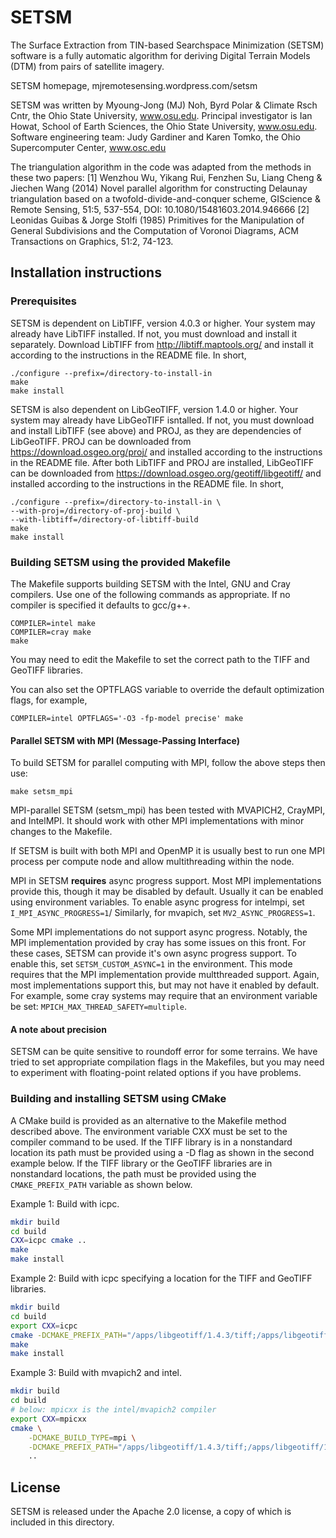 # SETSM

The Surface Extraction from TIN-based Searchspace Minimization (SETSM) software
is a fully automatic algorithm for deriving Digital Terrain Models (DTM) from
pairs of satellite imagery.

SETSM homepage, mjremotesensing.wordpress.com/setsm

SETSM was written by Myoung-Jong (MJ) Noh, Byrd Polar & Climate Rsch Cntr, 
the Ohio State University, www.osu.edu.
Principal investigator is Ian Howat, School of Earth Sciences,
the Ohio State University, www.osu.edu.
Software engineering team:  Judy Gardiner and Karen Tomko, 
the Ohio Supercomputer Center, www.osc.edu

The triangulation algorithm in the code was adapted from the methods in these 
two papers:
[1] Wenzhou Wu, Yikang Rui, Fenzhen Su, Liang Cheng & Jiechen Wang (2014) 
Novel parallel algorithm for constructing Delaunay triangulation based on a
twofold-divide-and-conquer scheme, GIScience & Remote Sensing, 51:5, 537-554, DOI:
10.1080/15481603.2014.946666
[2] Leonidas Guibas & Jorge Stolfi (1985) Primitives for the Manipulation of 
General Subdivisions and the Computation of Voronoi Diagrams, ACM Transactions on 
Graphics, 51:2, 74-123.

## Installation instructions

### Prerequisites
SETSM is dependent on LibTIFF, version 4.0.3 or higher.  Your system may 
already have LibTIFF installed.  If not, you must download and install it 
separately.  Download LibTIFF from http://libtiff.maptools.org/ and install
it according to the instructions in the README file.  In short,
```
./configure --prefix=/directory-to-install-in
make
make install
```
SETSM is also dependent on LibGeoTIFF, version 1.4.0 or higher.  Your system
may already have LibGeoTIFF isntalled. If not, you must download and install
LibTIFF (see above) and PROJ, as they are dependencies of LibGeoTIFF.  PROJ
can be downloaded from https://download.osgeo.org/proj/ and installed according
to the instructions in the README file.  After both LibTIFF and PROJ are installed,
LibGeoTIFF can be downloaded from https://download.osgeo.org/geotiff/libgeotiff/
and installed according to the instructions in the README file. In short,
```
./configure --prefix=/directory-to-install-in \
--with-proj=/directory-of-proj-build \
--with-libtiff=/directory-of-libtiff-build
make
make install
```

### Building SETSM using the provided Makefile

The Makefile supports building SETSM with the Intel, GNU and Cray 
compilers.  Use one of the following commands as appropriate.  If no compiler 
is specified it defaults to gcc/g++.
```
COMPILER=intel make
COMPILER=cray make
make
```

You may need to edit the Makefile to set the 
correct path to the TIFF and GeoTIFF libraries.

You can also set the OPTFLAGS variable to override the default optimization flags,
for example,
```
COMPILER=intel OPTFLAGS='-O3 -fp-model precise' make
```


#### Parallel SETSM with MPI (Message-Passing Interface)
To build SETSM for parallel computing with MPI, follow the above steps then use:
```
make setsm_mpi
```

MPI-parallel SETSM (setsm_mpi) has been tested with MVAPICH2, CrayMPI, and 
IntelMPI.  It should work with other MPI implementations with minor changes 
to the Makefile.

If SETSM is built with both MPI and OpenMP it is usually best to run one 
MPI process per compute node and allow multithreading within the node.

MPI in SETSM **requires** async progress support. Most MPI implementations
provide this, though it may be disabled by default. Usually it can be enabled
using environment variables. To enable async progress for intelmpi, set
`I_MPI_ASYNC_PROGRESS=1`/ Similarly, for mvapich, set `MV2_ASYNC_PROGRESS=1`.

Some MPI implementations do not support async progress. Notably, the MPI
implementation provided by cray has some issues on this front. For these
cases, SETSM can provide it's own async progress support. To enable this,
set `SETSM_CUSTOM_ASYNC=1` in the environment. This mode requires that
the MPI implementation provide multthreaded support. Again, most
implementations support this, but may not have it enabled by default. For
example, some cray systems may require that an environment variable be
set: `MPICH_MAX_THREAD_SAFETY=multiple`. 

#### A note about precision

SETSM can be quite sensitive to roundoff error for some terrains.  We have 
tried to set appropriate compilation flags in the Makefiles, but you may need 
to experiment with floating-point related options if you have problems.

### Building and installing SETSM using CMake

A CMake build is provided as an alternative to the Makefile method described 
above.  The environment variable CXX must be set to the compiler command to be 
used.  If the TIFF library is in a nonstandard location its path must be 
provided using a -D flag as shown in the second example below.
If the TIFF library or the GeoTIFF libraries are in nonstandard locations,
the path must be provided using the `CMAKE_PREFIX_PATH` variable as shown
below.

Example 1:  Build with icpc.

```sh
mkdir build
cd build
CXX=icpc cmake ..
make
make install
```

Example 2:  Build with icpc specifying a location for the TIFF and GeoTIFF
libraries.

```sh
mkdir build
cd build
export CXX=icpc
cmake -DCMAKE_PREFIX_PATH="/apps/libgeotiff/1.4.3/tiff;/apps/libgeotiff/1.4.3" ..
make
make install
```

Example 3: Build with mvapich2 and intel.

```sh
mkdir build
cd build
# below: mpicxx is the intel/mvapich2 compiler
export CXX=mpicxx
cmake \
    -DCMAKE_BUILD_TYPE=mpi \
    -DCMAKE_PREFIX_PATH="/apps/libgeotiff/1.4.3/tiff;/apps/libgeotiff/1.4.3" \
    ..
```


## License

SETSM is released under the Apache 2.0 license, a copy of which is included in
this directory.

